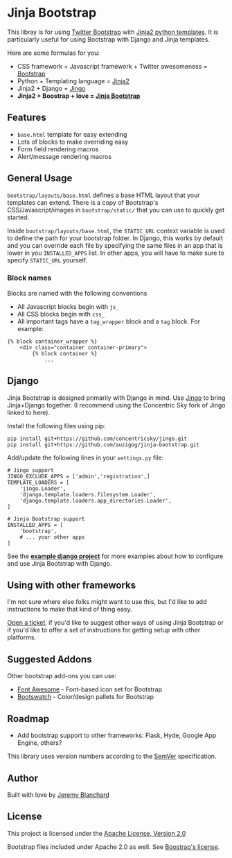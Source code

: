 # Jinja Bootstrap
This libray is for using [Twitter Bootstrap][bootstrap] with [Jinja2 python templates][jinja].
It is particularly useful for using Bootstrap with Django and Jinja templates.

Here are some formulas for you:

  * CSS framework + Javascript framework + Twitter awesomeness = [Bootstrap][bootstrap]
  * Python + Templating language = [Jinja2][jinja]
  * Jinja2 + Django = [Jingo][jingo]
  * **Jinja2 + Boostrap + love = [Jinja Bootstrap](http://github.com/auzigog/jinja-bootstrap)**


## Features

  * `base.html` template for easy extending
  * Lots of blocks to make overriding easy
  * Form field rendering macros
  * Alert/message rendering macros


## General Usage

`bootstrap/layouts/base.html` defines a base HTML layout that your templates can extend.
There is a copy of Bootstrap's CSS/Javascript/images in `bootstrap/static/` that you can use to quickly get started.

Inside `bootstrap/layouts/base.html`, the `STATIC_URL` context variable is used to define the path for your bootstrap folder.
In Django, this works by default and you can override each file by specifying the same files in an app that is lower in you `INSTALLED_APPS` list.
In other apps, you will have to make sure to specify `STATIC_URL` yourself.

### Block names
Blocks are named with the following conventions

  * All Javascript blocks begin with `js_`
  * All CSS blocks begin with `css_`
  * All important tags have a `tag_wrapper` block and a `tag` block. For example:
```
{% block container_wrapper %}
    <div class="container container-primary">
        {% block container %}
            ...
```


## Django
Jinja Bootstrap is designed primarily with Django in mind. Use [Jingo][jingo] to bring Jinja+Django together. (I recommend using the Concentric Sky fork of Jingo linked to here).

Install the following files using pip:

    pip install git+https://github.com/concentricsky/jingo.git
    pip install git+https://github.com/auzigog/jinja-bootstrap.git

Add/update the following lines in your `settings.py` file:

    # Jingo support
    JINGO_EXCLUDE_APPS = ['admin','registration',]
    TEMPLATE_LOADERS = [
    	'jingo.Loader',
        'django.template.loaders.filesystem.Loader',
        'django.template.loaders.app_directories.Loader',
    ]

    # Jinja Bootstrap support
    INSTALLED_APPS = [
        'bootstrap',
        # ... your other apps
    ]

See the **[example django project](http://github.com/auzigog/jinja-bootstrap/tree/master/example_project_django)** for more examples about how to configure and use Jinja Bootstrap with Django.


## Using with other frameworks
I'm not sure where else folks might want to use this, but I'd like to add instructions to make that kind of thing easy.

[Open a ticket](http://github.com/auzigog/jinja-bootstrap), if you'd like to suggest other ways of using Jinja Bootstrap or if you'd like to offer a set of instructions for getting setup with other platforms.


## Suggested Addons
Other bootstrap add-ons you can use:

  * [Font Awesome](http://fortawesome.github.com/Font-Awesome/) - Font-based icon set for Bootstrap
  * [Bootswatch](http://bootswatch.com/) - Color/design pallets for Bootstrap

## Roadmap

  * Add bootstrap support to other frameworks: Flask, Hyde, Google App Engine, others?

This library uses version numbers according to the [SemVer](http://semver.org/) specification.


## Author
Built with love by [Jeremy Blanchard](http://blanchardjeremy.com)


## License
This project is licensed under the [Apache License, Version 2.0](http://www.apache.org/licenses/LICENSE-2.0)

Bootstrap files included under Apache 2.0 as well. See [Boostrap's license](https://github.com/twitter/bootstrap/blob/master/LICENSE).



[bootstrap]: http://twitter.github.com/bootstrap/
[jingo]: http://github.com/concentricsky/jingo/
[jinja]: http://jinja.pocoo.org/docs/